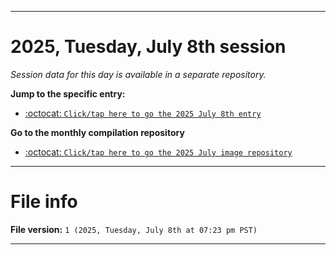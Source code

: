 
***

# 2025, Tuesday, July 8th session

_Session data for this day is available in a separate repository._

**Jump to the specific entry:**

- [:octocat: `Click/tap here to go the 2025 July 8th entry`](https://github.com/seanpm2001/SeansLifeArchive_Images_ModernSmurfsVillage_Y2025_V7/tree/SeansLifeArchive_ModernSmurfsVillage_Y2025_V7_Main-dev/2025/07_July/08/)

**Go to the monthly compilation repository**

- [:octocat: `Click/tap here to go the 2025 July image repository`](https://github.com/seanpm2001/SeansLifeArchive_Images_ModernSmurfsVillage_Y2025_V7/)

***

# File info

**File version:** `1 (2025, Tuesday, July 8th at 07:23 pm PST)`

***
